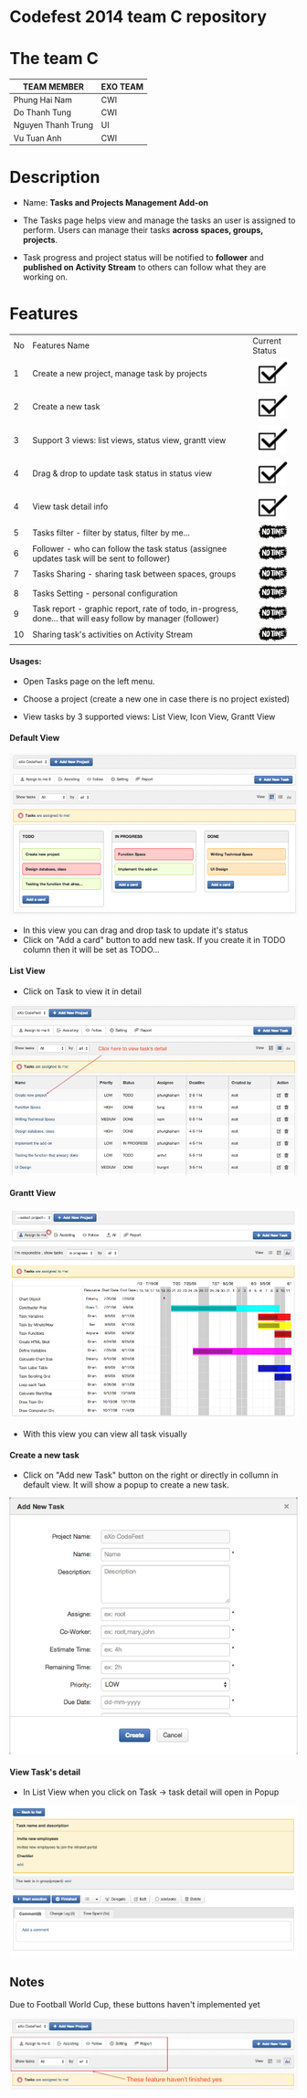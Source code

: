 Codefest 2014 team C repository
===========

# The team C

TEAM MEMBER | EXO TEAM
------------ | ------------- 
Phung Hai Nam | CWI
Do Thanh Tung | CWI
Nguyen Thanh Trung | UI
Vu Tuan Anh | CWI


# Description 

- Name: <b>Tasks and Projects Management Add-on</b>

- The Tasks page helps view and manage the tasks an user is assigned to perform. Users can manage their tasks <b>across spaces, groups, projects</b>.

- Task progress and project status will be notified to <b>follower</b> and <b>published on Activity Stream</b> to others can follow what they are working on.

# Features

<table>
<tr><td>No</td><td>Features Name</td><td>Current Status</td></tr>
<tr><td>1</td><td>Create a new project, manage task by projects</td><td style="text-align: center;"><img src="source-html/task/ok2.png" alt="implemented"/ style="width:50px;"></td></tr>
<tr><td>2</td><td>Create a new task</td><td style="text-align: center;"><img src="source-html/task/ok2.png" alt="implemented"/ style="width:50px;"></td></tr>
<tr><td>3</td><td>Support 3 views: list views, status view, grantt view</td><td style="text-align: center;"><img src="source-html/task/ok2.png" alt="implemented"/ style="width:50px;"></td></tr>
<tr><td>4</td><td>Drag & drop to update task status in status view</td><td style="text-align: center;"><img src="source-html/task/ok2.png" alt="implemented"/ style="width:50px;"></td></tr>
<tr><td>4</td><td>View task detail info</td><td style="text-align: center;"><img src="source-html/task/ok2.png" alt="implemented"/ style="width:50px;"></td></tr>
<tr><td>5</td><td>Tasks filter - filter by status, filter by me...</td><td style="text-align: center;"><img src="source-html/task/notime.jpg" alt="not enough time" style="width:50px;"/></td></tr>
<tr><td>6</td><td>Follower - who can follow the task status (assignee updates task will be sent to follower)</td><td style="text-align: center;"><img src="source-html/task/notime.jpg" alt="not enough time" style="width:50px;"/></td></tr>
<tr><td>7</td><td>Tasks Sharing - sharing task between spaces, groups</td><td style="text-align: center;"><img src="source-html/task/notime.jpg" alt="not enough time" style="width:50px;"/></td></tr>
<tr><td>8</td><td>Tasks Setting - personal configuration</td><td style="text-align: center;"><img src="source-html/task/notime.jpg" alt="not enough time" style="width:50px;"/></td></tr>
<tr><td>9</td><td>Task report - graphic report, rate of todo, in-progress, done... that will easy follow by manager (follower)</td><td style="text-align: center;"><img src="source-html/task/notime.jpg" alt="not enough time" style="width:50px;"/></td></tr>
<tr><td>10</td><td>Sharing task's activities on Activity Stream</td><td style="text-align: center;"><img src="source-html/task/notime.jpg" alt="not enough time" style="width:50px;"/></td></tr>
</table>


#### Usages:

- Open Tasks page on the left menu.

- Choose a project (create a new one in case there is no project existed)

- View tasks by 3 supported views: List View, Icon View, Grantt View

#### Default View

<img src="source-html/task/iconview1.png" />

- In this view you can drag and drop task to update it's status
- Click on "Add a card" button to add new task. If you create it in TODO column then it will be set as TODO...

#### List View

- Click on Task to view it in detail

<img src="/source-html/task/listview.png" />


#### Grantt View

<img src="https://raw.githubusercontent.com/exo-codefest/2014-team-C/master/source-html/task/grantt_view.png" />

- With this view you can view all task visually 

#### Create a new task 

- Click on "Add new Task" button on the right or directly in collumn in default view. It will show a popup to create a new task.

<img src="/source-html/task/createtask2.png" />

#### View Task's detail

- In List View when you click on Task -> task detail will open in Popup

<img src="https://raw.githubusercontent.com/exo-codefest/2014-team-C/master/source-html/task/task-detail.png" />

## Notes ##

Due to Football World Cup, these buttons haven't implemented yet

<img src="/source-html/task/waitingfeature.png" />


